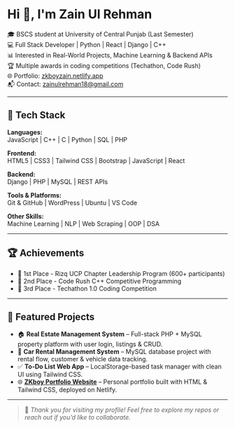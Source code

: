 # Hi 👋, I'm Zain Ul Rehman

🎓 BSCS student at University of Central Punjab (Last Semester)  
💻 Full Stack Developer | Python | React | Django | C++  
📊 Interested in Real-World Projects, Machine Learning & Backend APIs  
🏆 Multiple awards in coding competitions (Techathon, Code Rush)  
🌐 Portfolio: [zkboyzain.netlify.app](https://zkboyzain.netlify.app)  
📬 Contact: [zainulrehman18@gmail.com](mailto:zainulrehman18@gmail.com)

---

## 🔧 Tech Stack

**Languages:**  
JavaScript | C++ | C | Python | SQL | PHP  

**Frontend:**  
HTML5 | CSS3 | Tailwind CSS | Bootstrap | JavaScript | React  

**Backend:**  
Django | PHP | MySQL | REST APIs  

**Tools & Platforms:**  
Git & GitHub | WordPress | Ubuntu | VS Code  

**Other Skills:**  
Machine Learning | NLP | Web Scraping | OOP | DSA  

---

## 🏆 Achievements

- 🥇 1st Place - Rizq UCP Chapter Leadership Program (600+ participants)  
- 🥈 2nd Place - Code Rush C++ Competitive Programming  
- 🥉 3rd Place - Techathon 1.0 Coding Competition  

---

## 📁 Featured Projects

- 🏠 **Real Estate Management System** – Full-stack PHP + MySQL property platform with user login, listings & CRUD.
- 🚗 **Car Rental Management System** – MySQL database project with rental flow, customer & vehicle data tracking.
- ✅ **To-Do List Web App** – LocalStorage-based task manager with clean UI using Tailwind CSS.
- 🌐 **[ZKboy Portfolio Website](https://zkboyzain.netlify.app)** – Personal portfolio built with HTML & Tailwind CSS, deployed on Netlify.

---

> 📌 *Thank you for visiting my profile! Feel free to explore my repos or reach out if you’d like to collaborate.*

